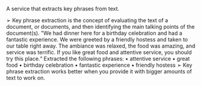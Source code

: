 A service that extracts key phrases from text.

➢ Key phrase extraction is the concept of evaluating the text of a document, or documents, and then identifying the main talking points of the document(s). "We had dinner here for a birthday celebration and had a fantastic experience. We were greeted by a friendly hostess and taken to our table right away. The ambiance was relaxed, the food was amazing, and service was terrific. If you like great food and attentive service, you should try this place.“ Extracted the following phrases:
• attentive service
• great food
• birthday celebration 
• fantastic experience
• friendly hostess 
➢ Key phrase extraction works better when you provide it with bigger amounts of text to work on.